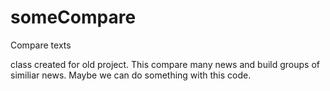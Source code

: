 someCompare
===========

Compare texts

class created for old project. This compare many news and build groups of similiar news. Maybe we can do something with this code.
